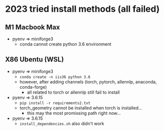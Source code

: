 # 2023 tried install methods (all failed)

## M1 Macbook Max
- pyenv => miniforge3
  - conda cannot create python 3.6 environment 
  
## X86 Ubentu (WSL)
- pyenv => miniforge3 
  - `conda create -n iis36 python 3.6`
  - however, after adding channels (torch, pytorch, allennlp, anaconda, conda-forge)
    - all related to torch or allennlp still fail to install
- pyenv => 3.6.15
  - `pip install -r requirements2.txt`
  - torch_geometry cannot be installed when torch is installed...
    - this may the most promissing path right now...
- pyenv => 3.6.15
  - `install_dependencies.sh` also didn't work